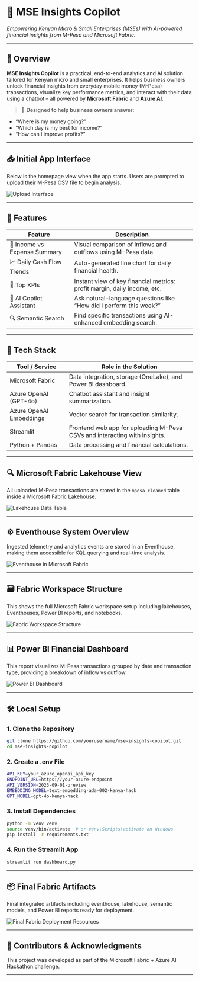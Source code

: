 
# 🧠 MSE Insights Copilot
*Empowering Kenyan Micro & Small Enterprises (MSEs) with AI-powered financial insights from M-Pesa and Microsoft Fabric.*

---

## 🚀 Overview
**MSE Insights Copilot** is a practical, end-to-end analytics and AI solution tailored for Kenyan micro and small enterprises. It helps business owners unlock financial insights from everyday mobile money (M-Pesa) transactions, visualize key performance metrics, and interact with their data using a chatbot – all powered by **Microsoft Fabric** and **Azure AI**.

> 💼 **Designed to help business owners answer:**
- “Where is my money going?”
- “Which day is my best for income?”
- “How can I improve profits?”

---

## 📥 Initial App Interface
Below is the homepage view when the app starts. Users are prompted to upload their M-Pesa CSV file to begin analysis.

![Upload Interface](screenshots/Screenshot(498).png)

---

## 🧩 Features

| Feature                  | Description                                                                 |
|--------------------------|-----------------------------------------------------------------------------|
| 💸 Income vs Expense Summary | Visual comparison of inflows and outflows using M-Pesa data.                |
| 📈 Daily Cash Flow Trends    | Auto-generated line chart for daily financial health.                      |
| 🧾 Top KPIs                  | Instant view of key financial metrics: profit margin, daily income, etc.    |
| 🧠 AI Copilot Assistant      | Ask natural-language questions like “How did I perform this week?”         |
| 🔍 Semantic Search           | Find specific transactions using AI-enhanced embedding search.             |

---

## 🧪 Tech Stack

| Tool / Service           | Role in the Solution                                                        |
|--------------------------|-----------------------------------------------------------------------------|
| Microsoft Fabric         | Data integration, storage (OneLake), and Power BI dashboard.                |
| Azure OpenAI (GPT-4o)    | Chatbot assistant and insight summarization.                                |
| Azure OpenAI Embeddings  | Vector search for transaction similarity.                                   |
| Streamlit                | Frontend web app for uploading M-Pesa CSVs and interacting with insights.   |
| Python + Pandas          | Data processing and financial calculations.                                 |

---

## 🔍 Microsoft Fabric Lakehouse View
All uploaded M-Pesa transactions are stored in the `mpesa_cleaned` table inside a Microsoft Fabric Lakehouse.

![Lakehouse Data Table](screenshots/Screenshot(497).png)

---

## ⚙️ Eventhouse System Overview
Ingested telemetry and analytics events are stored in an Eventhouse, making them accessible for KQL querying and real-time analysis.

![Eventhouse in Microsoft Fabric](screenshots/Screenshot(496).png)

---

## 🗃️ Fabric Workspace Structure
This shows the full Microsoft Fabric workspace setup including lakehouses, Eventhouses, Power BI reports, and notebooks.

![Fabric Workspace Structure](screenshots/Screenshot(495).png)

---

## 📊 Power BI Financial Dashboard
This report visualizes M-Pesa transactions grouped by date and transaction type, providing a breakdown of inflow vs outflow.

![Power BI Dashboard](screenshots/Screenshot(494).png)

---

## 🛠️ Local Setup

### 1. Clone the Repository
```bash
git clone https://github.com/yourusername/mse-insights-copilot.git
cd mse-insights-copilot
```

### 2. Create a .env File
```bash
API_KEY=your_azure_openai_api_key
ENDPOINT_URL=https://your-azure-endpoint
API_VERSION=2023-09-01-preview
EMBEDDING_MODEL=text-embedding-ada-002-kenya-hack
GPT_MODEL=gpt-4o-kenya-hack
```

### 3. Install Dependencies
```bash
python -m venv venv
source venv/bin/activate  # or venv\Scripts\activate on Windows
pip install -r requirements.txt
```

### 4. Run the Streamlit App
```bash
streamlit run dashboard.py
```

---

## 📦 Final Fabric Artifacts
Final integrated artifacts including eventhouse, lakehouse, semantic models, and Power BI reports ready for deployment.

![Final Fabric Deployment Resources](screenshots\Screenshot(493).png)

---


## 📢 Contributors & Acknowledgments
This project was developed as part of the Microsoft Fabric + Azure AI Hackathon challenge.

---
